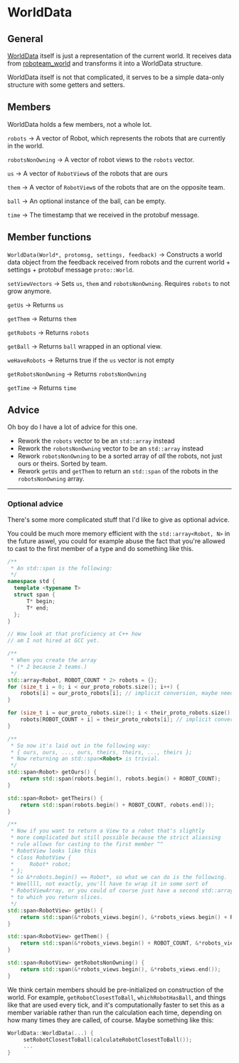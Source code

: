 # WorldData # 

## General ##
[WorldData]() itself is just a representation of the current world. It receives data from [roboteam_world](http://://github.com/roboteamtwente/roboteam_world) and transforms it into a WorldData structure.

WorldData itself is not that complicated, it serves to be a simple data-only structure with some getters and setters.

## Members ##
WorldData holds a few members, not a whole lot.

`robots` -> A vector of Robot, which represents the robots that are currently in the world.

`robotsNonOwning` -> A vector of robot views to the `robots` vector.

`us` -> A vector of `RobotView`s of the robots that are ours

`them` -> A vector of `RobotView`s of the robots that are on the opposite team.

`ball` -> An optional instance of the ball, can be empty.

`time` -> The timestamp that we received in the protobuf message.

## Member functions ##

`WorldData(World*, protomsg, settings, feedback)` -> Constructs a world data object from the feedback received from robots and the current world + settings + protobuf message `proto::World`.

`setViewVectors` -> Sets `us`, `them` and `robotsNonOwning`. Requires `robots` to not grow anymore.

`getUs` -> Returns `us`

`getThem` -> Returns `them`

`getRobots` -> Returns `robots`

`getBall` -> Returns `ball` wrapped in an optional view.

`weHaveRobots` -> Returns true if the `us` vector is not empty

`getRobotsNonOwning` -> Returns `robotsNonOwning`

`getTime` -> Returns `time`

## Advice ##
Oh boy do I have a lot of advice for this one.

* Rework the `robots` vector to be an `std::array` instead
* Rework the `robotsNonOwning` vector to be an `std::array` instead
* Rework `robotsNonOwning` to be a sorted array of _all_ the robots, not just ours or theirs. Sorted by team.
* Rework `getUs` and `getThem` to return an `std::span` of the robots in the `robotsNonOwning` array.

---
### Optional advice ###
There's some more complicated stuff that I'd like to give as optional advice.

You could be much more memory efficient with the `std::array<Robot, N>` in the future aswel, you could for example abuse the fact that you're allowed to cast to the first member of a type and do something like this.

```cpp
/**
 * An std::span is the following:
 */
namespace std {
  template <typename T>
  struct span {
      T* begin;
      T* end;
  };
}

// Wow look at that proficiency at C++ how 
// am I not hired at GCC yet.

/** 
 * When you create the array
 * (* 2 because 2 teams.)
 */
std::array<Robot, ROBOT_COUNT * 2> robots = {};
for (size_t i = 0; i < our_proto_robots.size(); i++) {
    robots[i] = our_proto_robots[i]; // implicit conversion, maybe needs another argument who knows.
}

for (size_t i = our_proto_robots.size(); i < their_proto_robots.size(); i++) {
    robots[ROBOT_COUNT + i] = their_proto_robots[i]; // implicit conversion, maybe needs another argument who knows.
}

/**
 * So now it's laid out in the following way:
 * { ours, ours, ..., ours, theirs, theirs, ..., theirs };
 * Now returning an std::span<Robot> is trivial.
 */
std::span<Robot> getOurs() {
    return std::span(robots.begin(), robots.begin() + ROBOT_COUNT);
}

std::span<Robot> getTheirs() {
    return std::span(robots.begin() + ROBOT_COUNT, robots.end());
}

/**
 * Now if you want to return a View to a robot that's slightly 
 * more complicated but still possible because the strict aliassing
 * rule allows for casting to the first member ^^
 * RobotView looks like this 
 * class RobotView {
 *     Robot* robot;    
 * };
 * so &*robots.begin() == Robot*, so what we can do is the following.
 * Weellll, not exactly, you'll have to wrap it in some sort of
 * RobotViewArray, or you could of course just have a second std::array<RobotView, N> 
 * to which you return slices.
 */
std::span<RobotView> getUs() {
    return std::span(&*robots_views.begin(), &*robots_views.begin() + ROBOT_COUNT);
}

std::span<RobotView> getThem() {
    return std::span(&*robots_views.begin() + ROBOT_COUNT, &*robots_views.end());
}

std::span<RobotView> getRobotsNonOwning() {
    return std::span(&*robots_views.begin(), &*robots_views.end());
}
```

We think certain members should be pre-initialized on construction of the world. For example, `getRobotClosestToBall`, `whichRobotHasBall`, and things like that are used every tick, and it's computationally faster to set this as a member variable rather than run the calculation each time, depending on how many times they are called, of course. Maybe something like this:
```cpp
WorldData::WorldData(...) {
     setRobotClosestToBall(calculateRobotClosestToBall());
     ...
}
```

